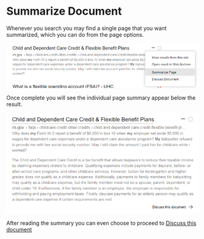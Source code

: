 # Summarize Document

Whenever you search you may find a single page that you want summarized, which you can do from the page options.

![Summarize Page](media/summarize_page.PNG)

Once complete you will see the individual page summary appear below the result.

![Summarized Page](media/summarized_page.PNG)

After reading the summary you can even choose to proceed to [Discuss this document](./ai/discuss.md)